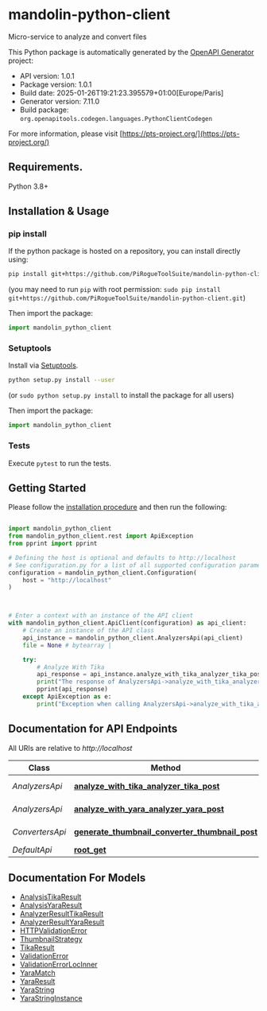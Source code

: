 # mandolin-python-client
Micro-service to analyze and convert files

This Python package is automatically generated by the [OpenAPI Generator](https://openapi-generator.tech) project:

- API version: 1.0.1
- Package version: 1.0.1
- Build date: 2025-01-26T19:21:23.395579+01:00[Europe/Paris]
- Generator version: 7.11.0
- Build package: `org.openapitools.codegen.languages.PythonClientCodegen`

For more information, please visit [https://pts-project.org/](https://pts-project.org/)

## Requirements.

Python 3.8+

## Installation & Usage
### pip install

If the python package is hosted on a repository, you can install directly using:

```sh
pip install git+https://github.com/PiRogueToolSuite/mandolin-python-client.git
```
(you may need to run `pip` with root permission: `sudo pip install git+https://github.com/PiRogueToolSuite/mandolin-python-client.git`)

Then import the package:
```python
import mandolin_python_client
```

### Setuptools

Install via [Setuptools](http://pypi.python.org/pypi/setuptools).

```sh
python setup.py install --user
```
(or `sudo python setup.py install` to install the package for all users)

Then import the package:
```python
import mandolin_python_client
```

### Tests

Execute `pytest` to run the tests.

## Getting Started

Please follow the [installation procedure](#installation--usage) and then run the following:

```python

import mandolin_python_client
from mandolin_python_client.rest import ApiException
from pprint import pprint

# Defining the host is optional and defaults to http://localhost
# See configuration.py for a list of all supported configuration parameters.
configuration = mandolin_python_client.Configuration(
    host = "http://localhost"
)



# Enter a context with an instance of the API client
with mandolin_python_client.ApiClient(configuration) as api_client:
    # Create an instance of the API class
    api_instance = mandolin_python_client.AnalyzersApi(api_client)
    file = None # bytearray | 

    try:
        # Analyze With Tika
        api_response = api_instance.analyze_with_tika_analyzer_tika_post(file)
        print("The response of AnalyzersApi->analyze_with_tika_analyzer_tika_post:\n")
        pprint(api_response)
    except ApiException as e:
        print("Exception when calling AnalyzersApi->analyze_with_tika_analyzer_tika_post: %s\n" % e)

```

## Documentation for API Endpoints

All URIs are relative to *http://localhost*

Class | Method | HTTP request | Description
------------ | ------------- | ------------- | -------------
*AnalyzersApi* | [**analyze_with_tika_analyzer_tika_post**](docs/AnalyzersApi.md#analyze_with_tika_analyzer_tika_post) | **POST** /analyzer/tika | Analyze With Tika
*AnalyzersApi* | [**analyze_with_yara_analyzer_yara_post**](docs/AnalyzersApi.md#analyze_with_yara_analyzer_yara_post) | **POST** /analyzer/yara | Analyze With Yara
*ConvertersApi* | [**generate_thumbnail_converter_thumbnail_post**](docs/ConvertersApi.md#generate_thumbnail_converter_thumbnail_post) | **POST** /converter/thumbnail | Generate Thumbnail
*DefaultApi* | [**root_get**](docs/DefaultApi.md#root_get) | **GET** / | Root


## Documentation For Models

 - [AnalysisTikaResult](docs/AnalysisTikaResult.md)
 - [AnalysisYaraResult](docs/AnalysisYaraResult.md)
 - [AnalyzerResultTikaResult](docs/AnalyzerResultTikaResult.md)
 - [AnalyzerResultYaraResult](docs/AnalyzerResultYaraResult.md)
 - [HTTPValidationError](docs/HTTPValidationError.md)
 - [ThumbnailStrategy](docs/ThumbnailStrategy.md)
 - [TikaResult](docs/TikaResult.md)
 - [ValidationError](docs/ValidationError.md)
 - [ValidationErrorLocInner](docs/ValidationErrorLocInner.md)
 - [YaraMatch](docs/YaraMatch.md)
 - [YaraResult](docs/YaraResult.md)
 - [YaraString](docs/YaraString.md)
 - [YaraStringInstance](docs/YaraStringInstance.md)


